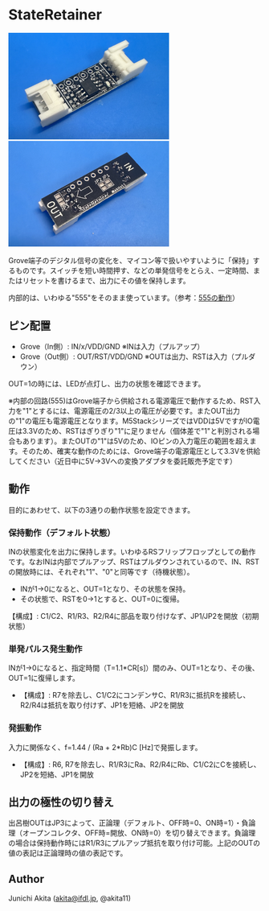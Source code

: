 # StateRetainer

<img src="https://github.com/akita11/StateRetainer/blob/main/StateRetainer.jpg" width="320px">

<img src="https://github.com/akita11/StateRetainer/blob/main/StateRetainer_back.jpg" width="320px">

Grove端子のデジタル信号の変化を、マイコン等で扱いやすいように「保持」するものです。スイッチを短い時間押す、などの単発信号をとらえ、一定時間、またはリセットを書けるまで、出力にその値を保持します。

内部的は、いわゆる"555"をそのまま使っています。（参考：[555の動作](https://www.marutsu.co.jp/contents/shop/marutsu/mame/166.html)）


## ピン配置

- Grove（In側）: IN/x/VDD/GND ※INは入力（プルアップ）
- Grove（Out側）: OUT/RST/VDD/GND ※OUTは出力、RSTは入力（プルダウン）

OUT=1の時には、LEDが点灯し、出力の状態を確認できます。

※内部の回路(555)はGrove端子から供給される電源電圧で動作するため、RST入力を"1"とするには、電源電圧の2/3以上の電圧が必要です。またOUT出力の"1"の電圧も電源電圧となります。M5StackシリーズではVDDは5VですがIO電圧は3.3Vのため、RSTはぎりぎり"1"に足りません（個体差で"1"と判別される場合もあります）。またOUTの"1"は5Vのため、IOピンの入力電圧の範囲を超えます。そのため、確実な動作のためには、Grove端子の電源電圧として3.3Vを供給してください（近日中に5V→3Vへの変換アダプタを委託販売予定です）


## 動作

目的にあわせて、以下の3通りの動作状態を設定できます。


### 保持動作（デフォルト状態）

INの状態変化を出力に保持します。いわゆるRSフリップフロップとしての動作です。なおINは内部でプルアップ、RSTはプルダウンされているので、IN、RSTの開放時には、それぞれ"1"、"0"と同等です（待機状態）。


- INが1→0になると、OUT=1となり、その状態を保持。
- その状態で、RSTを0→1とすると、OUT=0に復帰。

【構成】: C1/C2、R1/R3、R2/R4に部品を取り付けなず、JP1/JP2を開放（初期状態）


### 単発パルス発生動作

INが1→0になると、指定時間（T=1.1*CR[s]）間のみ、OUT=1となり、その後、OUT=1に復帰します。

- 【構成】: R7を除去し、C1/C2にコンデンサC、R1/R3に抵抗Rを接続し、R2/R4は抵抗を取り付けず、JP1を短絡、JP2を開放


### 発振動作

入力に関係なく、f=1.44 / (Ra + 2*Rb)C [Hz]で発振します。

- 【構成】: R6, R7を除去し、R1/R3にRa、R2/R4にRb、C1/C2にCを接続し、JP2を短絡、JP1を開放


## 出力の極性の切り替え

出呂樹OUTはJP3によって、正論理（デフォルト、OFF時=0、ON時=1）・負論理（オープンコレクタ、OFF時=開放、ON時=0）を切り替えできます。負論理の場合は保持動作時にはR1/R3にプルアップ抵抗を取り付け可能。上記のOUTの値の表記は正論理時の値の表記です。


## Author

Junichi Akita (akita@ifdl.jp, @akita11)
